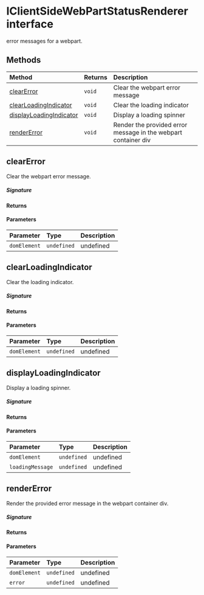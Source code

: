 # IClientSideWebPartStatusRenderer interface

error messages for a webpart.






## Methods

| Method	   |  Returns	| Description|
|:-------------|:-------|:-----------|
|[clearError](#clearerror)      | `void `| Clear the webpart error message |
|[clearLoadingIndicator](#clearloadingindicator)      | `void `| Clear the loading indicator |
|[displayLoadingIndicator](#displayloadingindicator)      | `void `| Display a loading spinner |
|[renderError](#rendererror)      | `void `| Render the provided error message in the webpart container div |



## clearError

Clear the webpart error message.

##### Signature

#### Returns

#### Parameters


| Parameter	   | Type    | Description |
|:-------------|:---------------|:------------|
| `domElement`    | `undefined` | undefined |


## clearLoadingIndicator

Clear the loading indicator.

##### Signature

#### Returns

#### Parameters


| Parameter	   | Type    | Description |
|:-------------|:---------------|:------------|
| `domElement`    | `undefined` | undefined |


## displayLoadingIndicator

Display a loading spinner.

##### Signature

#### Returns

#### Parameters


| Parameter	   | Type    | Description |
|:-------------|:---------------|:------------|
| `domElement`    | `undefined` | undefined |
| `loadingMessage`    | `undefined` | undefined |


## renderError

Render the provided error message in the webpart container div.

##### Signature

#### Returns

#### Parameters


| Parameter	   | Type    | Description |
|:-------------|:---------------|:------------|
| `domElement`    | `undefined` | undefined |
| `error`    | `undefined` | undefined |

